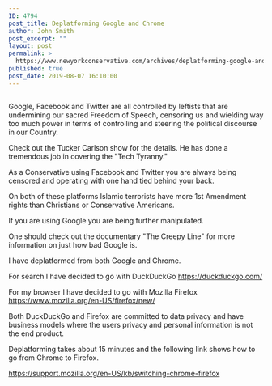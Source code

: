 ```yaml
---
ID: 4794
post_title: Deplatforming Google and Chrome
author: John Smith
post_excerpt: ""
layout: post
permalink: >
  https://www.newyorkconservative.com/archives/deplatforming-google-and-chrome/
published: true
post_date: 2019-08-07 16:10:00
---
```

<!-- wp:image {"id":4795} -->
<figure class="wp-block-image"><img src="https://www.newyorkconservative.com/wp-content/uploads/2019/08/techtyranny.jpg" alt="" class="wp-image-4795"/></figure>
<!-- /wp:image -->

<!-- wp:paragraph -->
<p>Google, Facebook and Twitter are all controlled by leftists that are undermining our sacred Freedom of Speech, censoring us and wielding way too much power in terms of controlling and steering the political discourse in our Country. </p>
<!-- /wp:paragraph -->

<!-- wp:paragraph -->
<p>Check out the Tucker Carlson show for the details. He has done a tremendous job in covering the "Tech Tyranny."<br></p>
<!-- /wp:paragraph -->

<!-- wp:paragraph -->
<p>As a Conservative using Facebook and Twitter you are always being censored and operating with one hand tied behind your back.</p>
<!-- /wp:paragraph -->

<!-- wp:paragraph -->
<p>On both of these platforms Islamic terrorists have more 1st Amendment rights than Christians or Conservative Americans.</p>
<!-- /wp:paragraph -->

<!-- wp:paragraph -->
<p>If you are using Google you are being further manipulated.</p>
<!-- /wp:paragraph -->

<!-- wp:paragraph -->
<p>One should check out the documentary "The Creepy Line" for more information on just how bad Google is.</p>
<!-- /wp:paragraph -->

<!-- wp:paragraph -->
<p>I have deplatformed from both Google and Chrome.</p>
<!-- /wp:paragraph -->

<!-- wp:paragraph -->
<p>For search I have decided to go with DuckDuckGo <a href="https://duckduckgo.com/">https://duckduckgo.com/</a></p>
<!-- /wp:paragraph -->

<!-- wp:paragraph -->
<p>For my browser I have decided to go with Mozilla Firefox <a href="https://www.mozilla.org/en-US/firefox/new/">https://www.mozilla.org/en-US/firefox/new/</a></p>
<!-- /wp:paragraph -->

<!-- wp:paragraph -->
<p>Both DuckDuckGo and Firefox are committed to data privacy and have business models where the users privacy and personal information is not the end product.</p>
<!-- /wp:paragraph -->

<!-- wp:paragraph -->
<p>Deplatforming takes about 15 minutes and the following link shows how to go from Chrome to Firefox.</p>
<!-- /wp:paragraph -->

<!-- wp:paragraph -->
<p><a href="https://support.mozilla.org/en-US/kb/switching-chrome-firefox">https://support.mozilla.org/en-US/kb/switching-chrome-firefox</a></p>
<!-- /wp:paragraph -->
